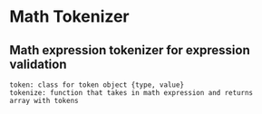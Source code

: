 # Math Tokenizer
## Math expression tokenizer for expression validation
	token: class for token object {type, value}
	tokenize: function that takes in math expression and returns 
	array with tokens 